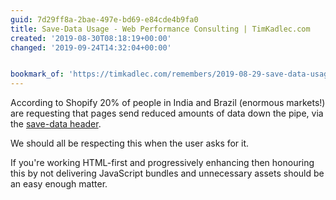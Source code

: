 ```yaml
---
guid: 7d29ff8a-2bae-497e-bd69-e84cde4b9fa0
title: Save-Data Usage - Web Performance Consulting | TimKadlec.com
created: '2019-08-30T08:18:19+00:00'
changed: '2019-09-24T14:32:04+00:00'


bookmark_of: 'https://timkadlec.com/remembers/2019-08-29-save-data-usage/'
---
```


According to Shopify 20% of people in India and Brazil (enormous markets!) are requesting that pages send reduced amounts of data down the pipe, via the [save-data header](https://developer.mozilla.org/en-US/docs/Web/HTTP/Headers/Save-Data). 

We should all be respecting this when the user asks for it. 

If you're working HTML-first and progressively enhancing then honouring this by not delivering JavaScript bundles and unnecessary assets should be an easy enough matter.
